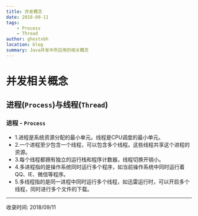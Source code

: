 ```yaml
---
title: 并发概念
date: 2018-09-11
tags:
    - Process
    - Thread
author: ghostxbh
location: blog
summary: Java并发中所应用的相关概念
---
```

# 并发相关概念

## 进程(`Process`)与线程(`Thread`)

### 进程 - `Process`

+ 1.进程是系统资源分配的最小单元。线程是CPU调度的最小单元。
+ 2.一个进程至少包含一个线程，可以包含多个线程。这些线程共享这个进程的资源。
+ 3.每个线程都拥有独立的运行栈和程序计数器，线程切换开销小。
+ 4.多进程指的是操作系统同时运行多个程序，如当前操作系统中同时运行着QQ、IE、微信等程序。
+ 5.多线程指的是同一进程中同时运行多个线程，如迅雷运行时，可以开启多个线程，同时进行多个文件的下载。


---
收录时间: 2018/09/11

<Vssue :title="$title" />
